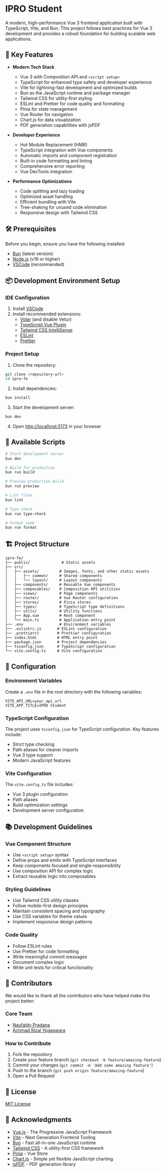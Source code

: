 # IPRO Student

A modern, high-performance Vue 3 frontend application built with TypeScript, Vite, and Bun. This project follows best practices for Vue 3 development and provides a robust foundation for building scalable web applications.

## 🚀 Key Features

- **Modern Tech Stack**

  - Vue 3 with Composition API and `<script setup>`
  - TypeScript for enhanced type safety and developer experience
  - Vite for lightning-fast development and optimized builds
  - Bun as the JavaScript runtime and package manager
  - Tailwind CSS for utility-first styling
  - ESLint and Prettier for code quality and formatting
  - Pinia for state management
  - Vue Router for navigation
  - Chart.js for data visualization
  - PDF generation capabilities with jsPDF

- **Developer Experience**

  - Hot Module Replacement (HMR)
  - TypeScript integration with Vue components
  - Automatic imports and component registration
  - Built-in code formatting and linting
  - Comprehensive error reporting
  - Vue DevTools integration

- **Performance Optimizations**
  - Code splitting and lazy loading
  - Optimized asset handling
  - Efficient bundling with Vite
  - Tree-shaking for unused code elimination
  - Responsive design with Tailwind CSS

## 🛠️ Prerequisites

Before you begin, ensure you have the following installed:

- [Bun](https://bun.sh/) (latest version)
- [Node.js](https://nodejs.org/) (v16 or higher)
- [VSCode](https://code.visualstudio.com/) (recommended)

## 📦 Development Environment Setup

### IDE Configuration

1. Install [VSCode](https://code.visualstudio.com/)
2. Install recommended extensions:
   - [Volar](https://marketplace.visualstudio.com/items?itemName=Vue.volar) (and disable Vetur)
   - [TypeScript Vue Plugin](https://marketplace.visualstudio.com/items?itemName=Vue.vscode-typescript-vue-plugin)
   - [Tailwind CSS IntelliSense](https://marketplace.visualstudio.com/items?itemName=bradlc.vscode-tailwindcss)
   - [ESLint](https://marketplace.visualstudio.com/items?itemName=dbaeumer.vscode-eslint)
   - [Prettier](https://marketplace.visualstudio.com/items?itemName=esbenp.prettier-vscode)

### Project Setup

1. Clone the repository:

```bash
git clone <repository-url>
cd ipro-fe
```

2. Install dependencies:

```bash
bun install
```

3. Start the development server:

```bash
bun dev
```

4. Open [http://localhost:5173](http://localhost:5173) in your browser

## 📝 Available Scripts

```bash
# Start development server
bun dev

# Build for production
bun run build

# Preview production build
bun run preview

# Lint files
bun lint

# Type check
bun run type-check

# Format code
bun run format
```

## 🏗️ Project Structure

```
ipro-fe/
├── public/              # Static assets
├── src/
│   ├── assets/         # Images, fonts, and other static assets
│   │   ├── common/     # Shared components
│   │   └── layout/     # Layout components
│   ├── components/     # Reusable Vue components
│   ├── composables/    # Composition API utilities
│   ├── views/          # Page components
│   ├── router/         # Vue Router configuration
│   ├── stores/         # Pinia stores
│   ├── types/          # TypeScript type definitions
│   ├── utils/          # Utility functions
│   ├── App.vue         # Root component
│   └── main.ts         # Application entry point
├── .env                # Environment variables
├── .eslintrc.js       # ESLint configuration
├── .prettierrc        # Prettier configuration
├── index.html         # HTML entry point
├── package.json       # Project dependencies
├── tsconfig.json      # TypeScript configuration
└── vite.config.ts     # Vite configuration
```

## 🔧 Configuration

### Environment Variables

Create a `.env` file in the root directory with the following variables:

```env
VITE_API_URL=your_api_url
VITE_APP_TITLE=IPRO Student
```

### TypeScript Configuration

The project uses `tsconfig.json` for TypeScript configuration. Key features include:

- Strict type checking
- Path aliases for cleaner imports
- Vue 3 type support
- Modern JavaScript features

### Vite Configuration

The `vite.config.ts` file includes:

- Vue 3 plugin configuration
- Path aliases
- Build optimization settings
- Development server configuration

## 📚 Development Guidelines

### Vue Component Structure

- Use `<script setup>` syntax
- Define props and emits with TypeScript interfaces
- Keep components focused and single-responsibility
- Use composition API for complex logic
- Extract reusable logic into composables

### Styling Guidelines

- Use Tailwind CSS utility classes
- Follow mobile-first design principles
- Maintain consistent spacing and typography
- Use CSS variables for theme values
- Implement responsive design patterns

### Code Quality

- Follow ESLint rules
- Use Prettier for code formatting
- Write meaningful commit messages
- Document complex logic
- Write unit tests for critical functionality

## 👥 Contributors

We would like to thank all the contributors who have helped make this project better:

### Core Team

- [Naufaldy Pradana](https://github.com/askpradana)
- [Achmad Rizal Yogaswara](https://github.com/rizalyoga)

### How to Contribute

1. Fork the repository
2. Create your feature branch (`git checkout -b feature/amazing-feature`)
3. Commit your changes (`git commit -m 'Add some amazing feature'`)
4. Push to the branch (`git push origin feature/amazing-feature`)
5. Open a Pull Request

## 📄 License

[MIT License](LICENSE)

## 🙏 Acknowledgments

- [Vue.js](https://vuejs.org/) - The Progressive JavaScript Framework
- [Vite](https://vitejs.dev/) - Next Generation Frontend Tooling
- [Bun](https://bun.sh/) - Fast all-in-one JavaScript runtime
- [Tailwind CSS](https://tailwindcss.com/) - A utility-first CSS framework
- [Pinia](https://pinia.vuejs.org/) - Vue Store
- [Chart.js](https://www.chartjs.org/) - Simple yet flexible JavaScript charting
- [jsPDF](https://parall.ax/products/jspdf) - PDF generation library

